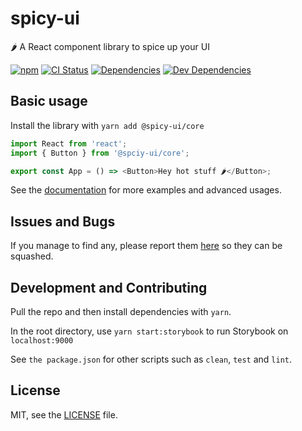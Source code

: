 # spicy-ui

🌶️ A React component library to spice up your UI

[![npm](https://img.shields.io/npm/v/@spicy-ui/core.svg)](https://www.npmjs.com/package/@spicy-ui/core)
[![CI Status](https://github.com/South-Paw/spicy-ui/workflows/CI/badge.svg)](https://github.com/South-Paw/spicy-ui/actions?query=workflow%3ACI)
[![Dependencies](https://david-dm.org/South-Paw/spicy-ui/status.svg)](https://david-dm.org/South-Paw/spicy-ui)
[![Dev Dependencies](https://david-dm.org/South-Paw/spicy-ui/dev-status.svg)](https://david-dm.org/South-Paw/spicy-ui?type=dev)

## Basic usage

Install the library with `yarn add @spicy-ui/core`

```js
import React from 'react';
import { Button } from '@spciy-ui/core';

export const App = () => <Button>Hey hot stuff 🌶️</Button>;
```

See the [documentation](https://spicy-ui.netlify.com/) for more examples and advanced usages.

## Issues and Bugs

If you manage to find any, please report them [here](https://github.com/South-Paw/spicy-ui/issues) so they can be squashed.

## Development and Contributing

Pull the repo and then install dependencies with `yarn`.

In the root directory, use `yarn start:storybook` to run Storybook on `localhost:9000`

See `the package.json` for other scripts such as `clean`, `test` and `lint`.

## License

MIT, see the [LICENSE](./LICENSE) file.
